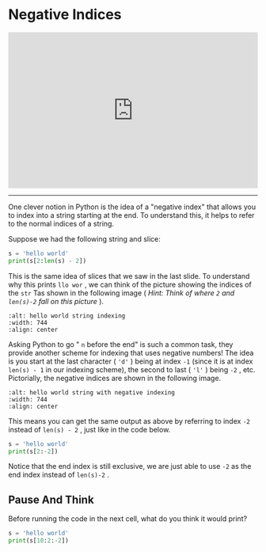 # Negative Indices


<div style="position: relative; padding-bottom: 62.5%; height: 0;">
    <iframe src="https://www.loom.com/embed/2c14882d5c6f4328961b933d58c5c7d9?sharedAppSource=personal_library" frameborder="0" webkitallowfullscreen mozallowfullscreen allowfullscreen style="position: absolute; top: 0; left: 0; width: 100%; height: 100%;"></iframe>
</div>

---

One clever notion in Python is the idea of a "negative index" that allows you to index into a string starting at the end. To understand this, it helps to refer to the normal indices of a string.  

Suppose we had the following string and slice:  

```python
s = 'hello world'
print(s[2:len(s) - 2])
```

This is the same idea of slices that we saw in the last slide. To understand why this prints `llo wor` , we can think of the picture showing the indices of the `str` Tas shown in the following image ( *Hint: Think of where `2` and `len(s)-2` fall on this picture* ).  

```{image} https://static.us.edusercontent.com/files/O6DgXxSxp4AtJg2JsGibHOpf
:alt: hello world string indexing
:width: 744
:align: center
```

Asking Python to go " `n` before the end" is such a common task, they provide another scheme for indexing that uses negative numbers! The idea is you start at the last character ( `'d'` ) being at index `-1` (since it is at index `len(s) - 1` in our indexing scheme), the second to last ( `'l'` ) being `-2` , etc. Pictorially, the negative indices are shown in the following image.  

```{image} https://static.us.edusercontent.com/files/oeDlJkGmqUtQXpUmO1wtDBXH
:alt: hello world string with negative indexing
:width: 744
:align: center
```

This means you can get the same output as above by referring to index `-2` instead of `len(s) - 2` , just like in the code below.  

```python
s = 'hello world'
print(s[2:-2])
```

Notice that the end index is still exclusive, we are just able to use `-2` as the end index instead of `len(s)-2` .  

##  Pause And Think  

Before running the code in the next cell, what do you think it would print?  

```python
s = 'hello world'
print(s[10:2:-2])
```

